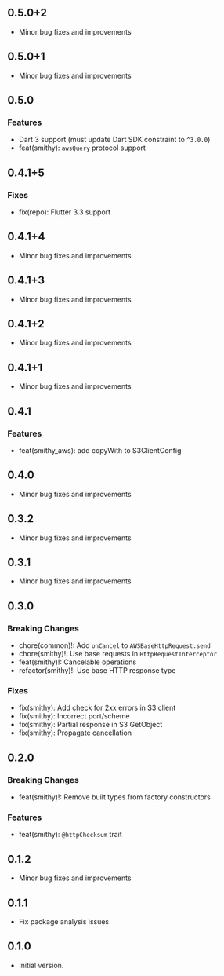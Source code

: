 ## 0.5.0+2

- Minor bug fixes and improvements

## 0.5.0+1

- Minor bug fixes and improvements

## 0.5.0

### Features
- Dart 3 support (must update Dart SDK constraint to `^3.0.0`)
- feat(smithy): `awsQuery` protocol support

## 0.4.1+5

### Fixes
- fix(repo): Flutter 3.3 support

## 0.4.1+4

- Minor bug fixes and improvements

## 0.4.1+3

- Minor bug fixes and improvements

## 0.4.1+2

- Minor bug fixes and improvements

## 0.4.1+1

- Minor bug fixes and improvements

## 0.4.1

### Features
- feat(smithy_aws): add copyWith to S3ClientConfig

## 0.4.0

- Minor bug fixes and improvements

## 0.3.2

- Minor bug fixes and improvements

## 0.3.1

- Minor bug fixes and improvements

## 0.3.0

### Breaking Changes
- chore(common)!: Add `onCancel` to `AWSBaseHttpRequest.send`
- chore(smithy)!: Use base requests in `HttpRequestInterceptor`
- feat(smithy)!: Cancelable operations
- refactor(smithy)!: Use base HTTP response type

### Fixes
- fix(smithy): Add check for 2xx errors in S3 client
- fix(smithy): Incorrect port/scheme
- fix(smithy): Partial response in S3 GetObject
- fix(smithy): Propagate cancellation

## 0.2.0

### Breaking Changes
- feat(smithy)!: Remove built types from factory constructors

### Features
- feat(smithy): `@httpChecksum` trait

## 0.1.2

- Minor bug fixes and improvements

## 0.1.1

- Fix package analysis issues

## 0.1.0

- Initial version.
